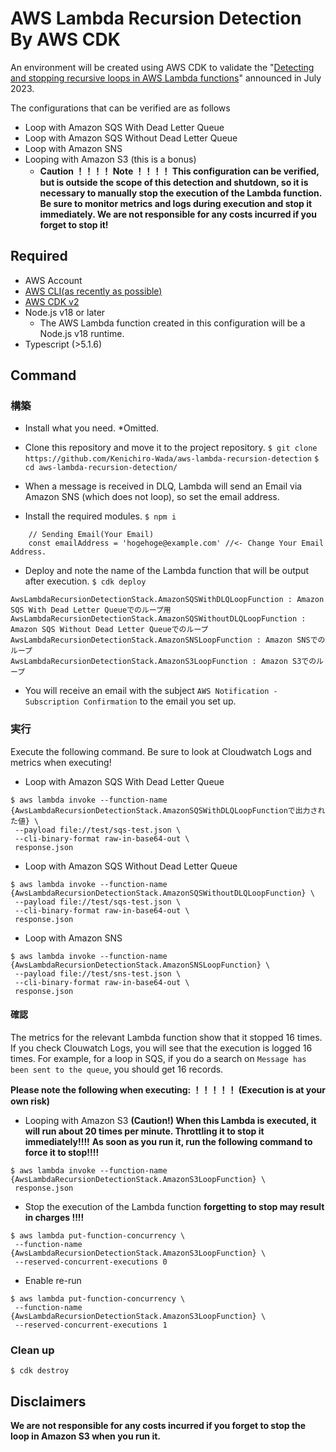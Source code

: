 # AWS Lambda Recursion Detection By AWS CDK
An environment will be created using AWS CDK to validate the "[Detecting and stopping recursive loops in AWS Lambda functions](https://aws.amazon.com/blogs/compute/detecting-and-stopping-recursive-loops-in-aws-lambda-functions/)" announced in July 2023.

The configurations that can be verified are as follows
- Loop with Amazon SQS With Dead Letter Queue
- Loop with Amazon SQS Without Dead Letter Queue
- Loop with Amazon SNS
- Looping with Amazon S3 (this is a bonus)
    - **Caution ！！！！ Note ！！！！ This configuration can be verified, but is outside the scope of this detection and shutdown, so it is necessary to manually stop the execution of the Lambda function. Be sure to monitor metrics and logs during execution and stop it immediately. We are not responsible for any costs incurred if you forget to stop it!**

## Required
- AWS Account
- [AWS CLI(as recently as possible)](https://docs.aws.amazon.com/ja_jp/cli/latest/userguide/getting-started-install.html)
- [AWS CDK v2](https://docs.aws.amazon.com/ja_jp/cdk/v2/guide/getting_started.html)
- Node.js v18 or later
    - The AWS Lambda function created in this configuration will be a Node.js v18 runtime.
- Typescript (>5.1.6)

## Command
### 構築
- Install what you need. *Omitted.
- Clone this repository and move it to the project repository.
`$ git clone https://github.com/Kenichiro-Wada/aws-lambda-recursion-detection`
`$ cd aws-lambda-recursion-detection/` 
- When a message is received in DLQ, Lambda will send an Email via Amazon SNS (which does not loop), so set the email address.

- Install the required modules.
`$ npm i`

```
    // Sending Email(Your Email)
    const emailAddress = 'hogehoge@example.com' //<- Change Your Email Address.
```
- Deploy and note the name of the Lambda function that will be output after execution.
`$ cdk deploy`
```
AwsLambdaRecursionDetectionStack.AmazonSQSWithDLQLoopFunction : Amazon SQS With Dead Letter Queueでのループ用
AwsLambdaRecursionDetectionStack.AmazonSQSWithoutDLQLoopFunction : Amazon SQS Without Dead Letter Queueでのループ
AwsLambdaRecursionDetectionStack.AmazonSNSLoopFunction : Amazon SNSでのループ
AwsLambdaRecursionDetectionStack.AmazonS3LoopFunction : Amazon S3でのループ
```

- You will receive an email with the subject `AWS Notification - Subscription Confirmation` to the email you set up.

### 実行
Execute the following command.
Be sure to look at Cloudwatch Logs and metrics when executing!
- Loop with Amazon SQS With Dead Letter Queue
```
$ aws lambda invoke --function-name {AwsLambdaRecursionDetectionStack.AmazonSQSWithDLQLoopFunctionで出力された値} \
 --payload file://test/sqs-test.json \
 --cli-binary-format raw-in-base64-out \
 response.json
```

- Loop with Amazon SQS Without Dead Letter Queue
```
$ aws lambda invoke --function-name {AwsLambdaRecursionDetectionStack.AmazonSQSWithoutDLQLoopFunction} \
 --payload file://test/sqs-test.json \
 --cli-binary-format raw-in-base64-out \
 response.json
```

- Loop with Amazon SNS
```
$ aws lambda invoke --function-name {AwsLambdaRecursionDetectionStack.AmazonSNSLoopFunction} \
 --payload file://test/sns-test.json \
 --cli-binary-format raw-in-base64-out \
 response.json
```
#### 確認
The metrics for the relevant Lambda function show that it stopped 16 times.
If you check Clouwatch Logs, you will see that the execution is logged 16 times.
For example, for a loop in SQS, if you do a search on `Message has been sent to the queue`, you should get 16 records.

**Please note the following when executing: ！！！！！ (Execution is at your own risk)**

- Looping with Amazon S3
**(Caution!) When this Lambda is executed, it will run about 20 times per minute. Throttling it to stop it immediately!!!!**
**As soon as you run it, run the following command to force it to stop!!!!**
```
$ aws lambda invoke --function-name {AwsLambdaRecursionDetectionStack.AmazonS3LoopFunction} \
 response.json
```

- Stop the execution of the Lambda function
**forgetting to stop may result in charges !!!!**

```
$ aws lambda put-function-concurrency \
 --function-name {AwsLambdaRecursionDetectionStack.AmazonS3LoopFunction} \
 --reserved-concurrent-executions 0
```

- Enable re-run
```
$ aws lambda put-function-concurrency \
 --function-name {AwsLambdaRecursionDetectionStack.AmazonS3LoopFunction} \
 --reserved-concurrent-executions 1
```

### Clean up
`$ cdk destroy`

## Disclaimers
**We are not responsible for any costs incurred if you forget to stop the loop in Amazon S3 when you run it.**
